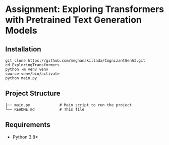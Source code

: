 # Assignment: Exploring Transformers with Pretrained Text Generation Models

## Installation
```
git clone https://github.com/meghanakillada/CognizantGenAI.git
cd ExploringTransformers
python -m venv venv
source venv/bin/activate
python main.py
```

## Project Structure
```
├── main.py             # Main script to run the project
└── README.md           # This file
```

## Requirements
- Python 3.8+
